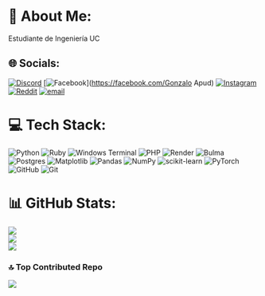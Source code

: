 # 💫 About Me:
Estudiante de Ingeniería UC


## 🌐 Socials:
[![Discord](https://img.shields.io/badge/Discord-%237289DA.svg?logo=discord&logoColor=white)](https://discord.gg/gapud) [![Facebook](https://img.shields.io/badge/Facebook-%231877F2.svg?logo=Facebook&logoColor=white)](https://facebook.com/Gonzalo Apud) [![Instagram](https://img.shields.io/badge/Instagram-%23E4405F.svg?logo=Instagram&logoColor=white)](https://instagram.com/Gonza_Apud) [![Reddit](https://img.shields.io/badge/Reddit-%23FF4500.svg?logo=Reddit&logoColor=white)](https://reddit.com/user/GApud04) [![email](https://img.shields.io/badge/Email-D14836?logo=gmail&logoColor=white)](mailto:Gapud@uc.cl) 

# 💻 Tech Stack:
![Python](https://img.shields.io/badge/python-3670A0?style=for-the-badge&logo=python&logoColor=ffdd54) ![Ruby](https://img.shields.io/badge/ruby-%23CC342D.svg?style=for-the-badge&logo=ruby&logoColor=white) ![Windows Terminal](https://img.shields.io/badge/Windows%20Terminal-%234D4D4D.svg?style=for-the-badge&logo=windows-terminal&logoColor=white) ![PHP](https://img.shields.io/badge/php-%23777BB4.svg?style=for-the-badge&logo=php&logoColor=white) ![Render](https://img.shields.io/badge/Render-%46E3B7.svg?style=for-the-badge&logo=render&logoColor=white) ![Bulma](https://img.shields.io/badge/bulma-00D0B1?style=for-the-badge&logo=bulma&logoColor=white) ![Postgres](https://img.shields.io/badge/postgres-%23316192.svg?style=for-the-badge&logo=postgresql&logoColor=white) ![Matplotlib](https://img.shields.io/badge/Matplotlib-%23ffffff.svg?style=for-the-badge&logo=Matplotlib&logoColor=black) ![Pandas](https://img.shields.io/badge/pandas-%23150458.svg?style=for-the-badge&logo=pandas&logoColor=white) ![NumPy](https://img.shields.io/badge/numpy-%23013243.svg?style=for-the-badge&logo=numpy&logoColor=white) ![scikit-learn](https://img.shields.io/badge/scikit--learn-%23F7931E.svg?style=for-the-badge&logo=scikit-learn&logoColor=white) ![PyTorch](https://img.shields.io/badge/PyTorch-%23EE4C2C.svg?style=for-the-badge&logo=PyTorch&logoColor=white) ![GitHub](https://img.shields.io/badge/github-%23121011.svg?style=for-the-badge&logo=github&logoColor=white) ![Git](https://img.shields.io/badge/git-%23F05033.svg?style=for-the-badge&logo=git&logoColor=white)
# 📊 GitHub Stats:
![](https://github-readme-stats.vercel.app/api?username=GonzaloApud&theme=dark&hide_border=false&include_all_commits=false&count_private=false)<br/>
![](https://nirzak-streak-stats.vercel.app/?user=GonzaloApud&theme=dark&hide_border=false)<br/>
![](https://github-readme-stats.vercel.app/api/top-langs/?username=GonzaloApud&theme=dark&hide_border=false&include_all_commits=false&count_private=false&layout=compact)

### 🔝 Top Contributed Repo
![](https://github-contributor-stats.vercel.app/api?username=GonzaloApud&limit=5&theme=dark&combine_all_yearly_contributions=true)

<!-- Proudly created with GPRM ( https://gprm.itsvg.in ) -->

